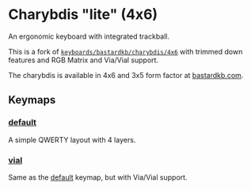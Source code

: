 # Charybdis "lite" (4x6)

An ergonomic keyboard with integrated trackball.

This is a fork of
[`keyboards/bastardkb/charybdis/4x6`](../../charybdis/4x6/readme.md) with
trimmed down features and RGB Matrix and Via/Vial support.

The charybdis is available in 4x6 and 3x5 form factor at
[bastardkb.com](https://bastardkb.com).

## Keymaps

### [default](keymaps/default)

A simple QWERTY layout with 4 layers.

### [vial](keymaps/vial)

Same as the [default](keymaps/default) keymap, but with Via/Vial support.
